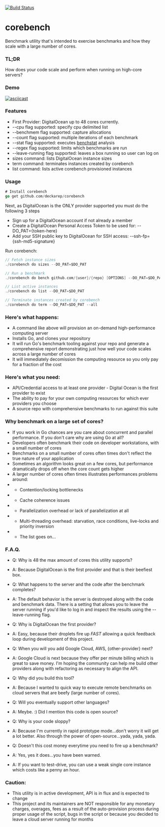 [![Build Status](https://travis-ci.org/deckarep/corebench.svg?branch=master)](https://travis-ci.org/deckarep/corebench)

# corebench
Benchmark utility that's intended to exercise benchmarks and how they scale with a large number of cores.

### TL;DR
How does your code scale and perform when running on high-core servers?

### Demo
[![asciicast](https://asciinema.org/a/l7q1KEz6knaH07z6zq7x2Ki8L.png)](https://asciinema.org/a/l7q1KEz6knaH07z6zq7x2Ki8L)


### Features
* First Provider: DigitalOcean up to 48 cores currently.
* --cpu flag supported: specify cpu delimited list
* --benchmem flag supported: capture allocations
* --count flag supported: multiple iterations of each benchmark
* --stat flag supported: executes [benchstat](https://github.com/golang/perf/tree/master/cmd/benchstat) analysis
* --regex flag supported: limits which benchmarks are run
* --leave-running flag supported: leaves a box running so user can log on
* sizes command: lists DigitalOcean instance sizes
* term command: terminates instances created by corebench
* list command: lists active corebench provisioned instances

### Usage
```go
# Install corebench
go get github.com/deckarep/corebench
```

Next, as DigitalOcean is the ONLY provider supported you must do the following 3 steps
* Sign up for a DigitalOcean account if not already a member
* Create a DigitalOcean Personal Access Token to be used for: --DO_PAT={token-here}
* Add your SSH public key to DigitalOcean for SSH access: --ssh-fp={ssh-md5-signature}

Run corebench:
```go
// Fetch instance sizes
./corebench do sizes --DO_PAT=$DO_PAT

// Run a benchmark
./corebench do bench github.com/{user}/{repo} [OPTIONS] --DO_PAT=$DO_PAT --ssh-fp=$SF

// List active instances
./corebench do list --DO_PAT=$DO_PAT

// Terminate instances created by corebench
./corebench do term --DO_PAT=$DO_PAT --all
```


### Here's what happens:
* A command like above will provision an on-demand high-performance computing server
* Installs Go, and clones your repository
* It will run Go's benchmark tooling against your repo and generate a comprehensive report demonstrating just how well your code scales across a large number of cores
* It will immediately decomission the computing resource so you only pay for a fraction of the cost

### Here's what you need:
* API/Credential access to at least one provider - Digital Ocean is the first provider to exist
* The ability to pay for your own computing resources for which ever providers you choose
* A source repo with comprehensive benchmarks to run against this suite

### Why benchmark on a large set of cores?
* If you work in Go chances are you care about concurrent and parallel performance. If you don't care why are using Go at all?
* Developers often benchmark their code on developer workstations, with a small number of cores
* Benchmarks on a small number of cores often times don't reflect the true nature of your application
* Sometimes an algorithm looks great on a few cores, but performance dramatically drops off when the core count gets higher
* A larger number of cores often times illustrates performances problems around:
* * Contention/locking bottlenecks
* * Cache coherence issues
* * Parallelization overhead or lack of parallelization at all
* * Multi-threading overhead: starvation, race conditions, live-locks and priority inversion
* * The list goes on...

### F.A.Q.
 - Q: Why is 48 the max amount of cores this utility supports?
 - A: Because DigitalOcean is the first provider and that is their beefiest box.

 - Q: What happens to the server and the code after the benchmark completes?
 - A: The default behavior is the server is destroyed along with the code and benchmark data. There is a setting that allows you to leave the server running if you'd like to log in and inspect the results using the --leave-running flag.

 - Q: Why is DigitalOcean the first provider?
 - A: Easy, because their droplets fire up *FAST* allowing a quick feedback loop during development of this project.

 - Q: When you will you add Google Cloud, AWS, {other-provider} next?
 - A: Google Cloud is next because they offer per minute billing which is great to save money. I'm hoping the community can help me build other providers along with refactoring as necessary to align the API.

 - Q: Why did you build this tool?
 - A: Because I wanted to quick way to execute remote benchmarks on cloud servers that are beefy (large number of cores).

 - Q: Will you eventually support other languages?
 - A: Meybe. :) Did I mention this code is open source?

 - Q: Why is your code sloppy?
 - A: Because I'm currently in rapid prototype mode...don't worry it will get a lot better. Also through the power of open-source...yada, yada, yada.

 - Q: Doesn't this cost money everytime you need to fire up a benchmark?
 - A: Yes, yes it does...you have been warned.
 - A: If you want to test-drive, you can use a weak single core instance which costs like a penny an hour.

### Caution:
* This utility is in active development, API is in flux and is expected to change
* This project and its maintainers are NOT responsible for any monetary charges, overages, fees as a result of the auto-provision process during proper usage of the script, bugs in the script or because you decided to leave a cloud server running for months

